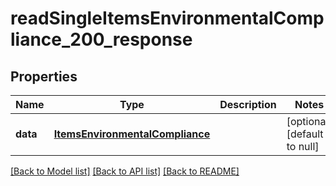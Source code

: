 # readSingleItemsEnvironmentalCompliance_200_response

## Properties
Name | Type | Description | Notes
------------ | ------------- | ------------- | -------------
**data** | [**ItemsEnvironmentalCompliance**](.md) |  | [optional] [default to null]

[[Back to Model list]](../README.md#documentation-for-models) [[Back to API list]](../README.md#documentation-for-api-endpoints) [[Back to README]](../README.md)


